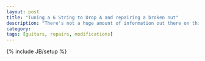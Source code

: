 ```yaml
---
layout: post
title: "Tuning a 6 String to Drop A and repairing a broken nut"
description: "There's not a huge amount of information out there on this awesome tuning, but be careful when filing down the nut of your guitar (would be the moral of this story)..."
category: 
tags: [guitars, repairs, modifications]
---
```

{% include JB/setup %}
